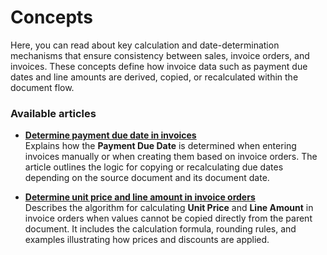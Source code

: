 # Concepts

Here, you can read about key calculation and date-determination mechanisms that ensure consistency between sales, invoice orders, and invoices. These concepts define how invoice data such as payment due dates and line amounts are derived, copied, or recalculated within the document flow.

### Available articles

- [**Determine payment due date in invoices**](determine-payment-due-date-in-invoices.md)  
  Explains how the **Payment Due Date** is determined when entering invoices manually or when creating them based on invoice orders. The article outlines the logic for copying or recalculating due dates depending on the source document and its document date.

- [**Determine unit price and line amount in invoice orders**](determine-unit-price-and-line-amount-in-invoice-orders.md)  
  Describes the algorithm for calculating **Unit Price** and **Line Amount** in invoice orders when values cannot be copied directly from the parent document. It includes the calculation formula, rounding rules, and examples illustrating how prices and discounts are applied.
